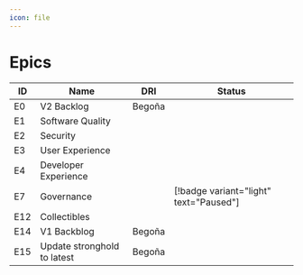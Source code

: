 ```yaml
---
icon: file
---
```


# Epics

| ID  | Name                               | DRI             | Status                                 |
| --- | ---------------------------------- | --------------- | -------------------------------------- |
| E0  | V2 Backlog                         | Begoña          |                                        |
| E1  | Software Quality                   |                 |                                        |
| E2  | Security                           |                 |                                        |
| E3  | User Experience                    |                 |                                        |
| E4  | Developer Experience               |                 |                                        |
| E7  | Governance                         |                 | [!badge variant="light" text="Paused"] |
| E12 | Collectibles                       |                 |                                        |
| E14 | V1 Backblog                        | Begoña          |                                        |
| E15 | Update stronghold to latest        | Begoña          |                                        |
